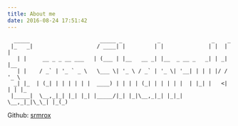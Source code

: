 ```yaml
---
title: About me
date: 2016-08-24 17:51:42
---
```


      _____                      _____ _           _                _    _       
     |_   _|                    / ____| |         | |              | |  | |      
       | |     __ _ _ __ ___   | (___ | |__   __ _| |__  _ __ _   _| | _| |__    
       | |    / _` | '_ ` _ \   \___ \| '_ \ / _` | '_ \| '__| | | | |/ / '_ \   
      _| |_  | (_| | | | | | |  ____) | | | | (_| | | | | |  | |_| |   <| | | |_ 
     |_____|  \__,_|_| |_| |_| |_____/|_| |_|\__,_|_| |_|_|   \__,_|_|\_\_| |_(_)

Github: [srmrox](https://github.com/srmrox)
